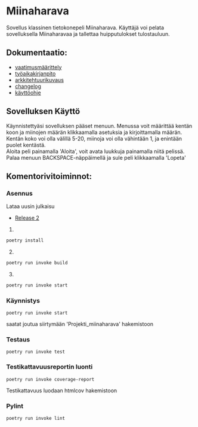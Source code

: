 # Miinaharava
Sovellus klassinen tietokonepeli Miinaharava. Käyttäjä voi pelata sovelluksella Miinaharavaa ja tallettaa huipputulokset tulostauluun.




## Dokumentaatio:  
- [vaatimusmäärittely](Projekti_miinaharava/Dokumentaatio/vaatimusmaarittely.md)  
- [työaikakirjanpito](Projekti_miinaharava/Dokumentaatio/tyoaikakirjanpito.md)  
- [arkkitehtuurikuvaus](Projekti_miinaharava/Dokumentaatio/arkkitehtuurikuvaus.md)   
- [changelog](changelog.md)  
- [käyttöohje](Projekti_miinaharava/Dokumentaatio/kayttoohje.md)

## Sovelluksen Käyttö

Käynnistettyäsi sovelluksen pääset menuun. Menussa voit määrittää kentän koon ja miinojen määrän klikkaamalla asetuksia ja kirjoittamalla määrän.  
Kentän koko voi olla välillä 5-20, miinoja voi olla vähintään 1, ja enintään puolet kentästä.  
Aloita peli painamalla 'Aloita', voit avata luukkuja painamalla niitä pelissä.  
Palaa menuun BACKSPACE-näppäimellä ja sule peli klikkaamalla 'Lopeta'

## Komentorivitoiminnot:

### Asennus
Lataa uusin julkaisu
- [Release 2](https://github.com/EliasTHelsinginYliopisto/ot-harjoitustyo/releases/tag/v1.0.0)

1. 
```bash
poetry install
```
2.  
```bash
poetry run invoke build
```
3.  
```bash
poetry run invoke start
```

### Käynnistys

    poetry run invoke start
saatat joutua siirtymään 'Projekti_miinaharava' hakemistoon

### Testaus

    poetry run invoke test

### Testikattavuusreportin luonti

    poetry run invoke coverage-report
Testikattavuus luodaan htmlcov hakemistoon

### Pylint

    poetry run invoke lint
